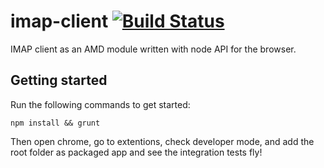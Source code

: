 imap-client [![Build Status](https://magnum.travis-ci.com/whiteout-io/imap-client.png?token=g11Y5xe1ynqF5dzGqgB8&branch=master)](https://magnum.travis-ci.com/whiteout-io/imap-client)
===========

IMAP client as an AMD module written with node API for the browser.

## Getting started

Run the following commands to get started:

    npm install && grunt

Then open chrome, go to extentions, check developer mode, and add the root folder as packaged app and see the integration tests fly!
